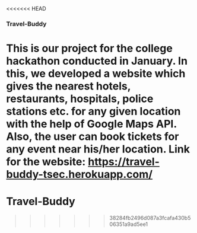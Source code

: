 <<<<<<< HEAD
### Travel-Buddy
This is our project for the college hackathon conducted in January.
In this, we developed a website which gives the nearest hotels, restaurants, hospitals, police stations etc. for any given location with the help of Google Maps API.
Also, the user can book tickets for any event near his/her location.
Link for the website:  https://travel-buddy-tsec.herokuapp.com/
=======
# Travel-Buddy
>>>>>>> 38284fb2496d087a3fcafa430b506351a9ad5ee1
